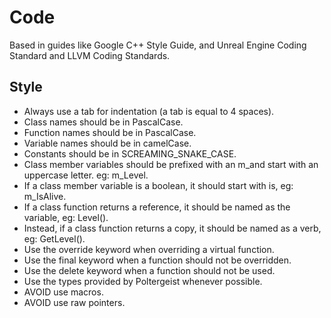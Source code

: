 # Code

Based in guides like Google C++ Style Guide, and Unreal Engine Coding Standard and LLVM Coding Standards.

## Style

- Always use a tab for indentation (a tab is equal to 4 spaces).
- Class names should be in PascalCase.
- Function names should be in PascalCase.
- Variable names should be in camelCase.
- Constants should be in SCREAMING_SNAKE_CASE.
- Class member variables should be prefixed with an m_and start with an uppercase letter. eg: m_Level.
- If a class member variable is a boolean, it should start with is, eg: m_IsAlive.
- If a class function returns a reference, it should be named as the variable, eg: Level().
- Instead, if a class function returns a copy, it should be named as a verb, eg: GetLevel().
- Use the override keyword when overriding a virtual function.
- Use the final keyword when a function should not be overridden.
- Use the delete keyword when a function should not be used.
- Use the types provided by Poltergeist whenever possible.
- AVOID use macros.
- AVOID use raw pointers.

